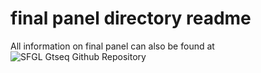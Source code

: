 # final panel directory readme

All information on final panel can also be found at ![SFGL Gtseq Github Repository](https://github.com/State-Fisheries-Genomics-Lab/GT-seq)